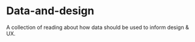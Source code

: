 # Data-and-design
A collection of reading about how data should be used to inform design &amp; UX. 
